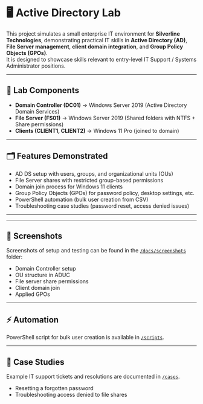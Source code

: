 # 🖥️ Active Directory Lab

This project simulates a small enterprise IT environment for **Silverline Technologies**, demonstrating practical IT skills in **Active Directory (AD)**, **File Server management**, **client domain integration**, and **Group Policy Objects (GPOs)**.  
It is designed to showcase skills relevant to entry-level IT Support / Systems Administrator positions.

---

## 🔧 Lab Components
- **Domain Controller (DC01)** → Windows Server 2019 (Active Directory Domain Services)
- **File Server (FS01)** → Windows Server 2019 (Shared folders with NTFS + Share permissions)
- **Clients (CLIENT1, CLIENT2)** → Windows 11 Pro (joined to domain)

---

## 🗂️ Features Demonstrated
- AD DS setup with users, groups, and organizational units (OUs)
- File Server shares with restricted group-based permissions
- Domain join process for Windows 11 clients
- Group Policy Objects (GPOs) for password policy, desktop settings, etc.
- PowerShell automation (bulk user creation from CSV)
- Troubleshooting case studies (password reset, access denied issues)

---


---

## 📸 Screenshots
Screenshots of setup and testing can be found in the [`/docs/screenshots`](docs/screenshots) folder:
- Domain Controller setup
- OU structure in ADUC
- File server share permissions
- Client domain join
- Applied GPOs

---

## ⚡ Automation
PowerShell script for bulk user creation is available in [`/scripts`](scripts).

---

## 📝 Case Studies
Example IT support tickets and resolutions are documented in [`/cases`](cases).
- Resetting a forgotten password
- Troubleshooting access denied to file shares

